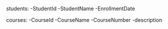 students:
-StudentId
-StudentName
-EnrollmentDate

courses:
-CourseId
-CourseName
-CourseNumber
-description

